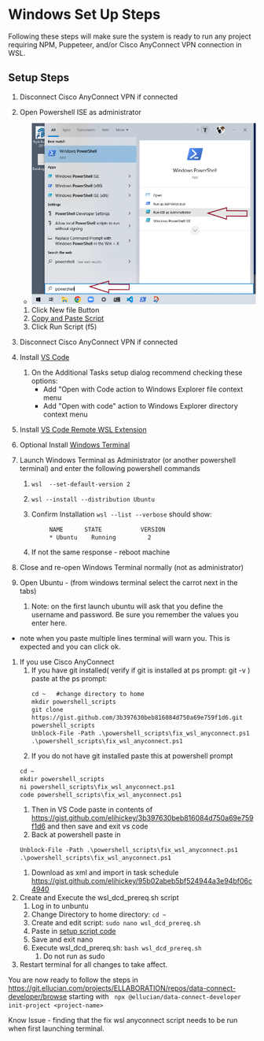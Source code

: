 Windows Set Up Steps
====================
Following these steps will make sure the system is ready to run any project requiring NPM, Puppeteer, and/or Cisco AnyConnect VPN connection in WSL.

Setup Steps
----------------
1. Disconnect Cisco AnyConnect VPN if connected
1. Open Powershell ISE as administrator
    * ![Open Powershell](/docs/startISEasAdmin.png)
    1. Click New file Button
    1. [Copy and Paste Script](https://github.com/elihickey/wsl_setup/blob/main/installer.ps1)
    1. Click Run Script (f5)


1. Disconnect Cisco AnyConnect VPN if connected
1. Install [VS Code](https://code.visualstudio.com/download)
    1. On the Additional Tasks setup dialog recommend checking these options:
        - Add "Open with Code action to Windows Explorer file context menu
        - Add "Open with code" action to Windows Explorer directory context menu
1. Install [VS Code Remote WSL Extension](https://marketplace.visualstudio.com/items?itemName=ms-vscode-remote.remote-wsl)
1. Optional Install [Windows Terminal](https://docs.microsoft.com/en-us/windows/terminal/install)
1. Launch Windows Terminal as Administrator (or another powershell terminal) and enter the following powershell commands
    1. `wsl  --set-default-version 2`
    1. `wsl --install --distribution Ubuntu`
    1. Confirm Installation `wsl --list --verbose` should show:
            
                NAME      STATE           VERSION
                * Ubuntu    Running         2
   1. If not the same response - reboot machine
1. Close and re-open Windows Terminal normally (not as administrator)           
1. Open Ubuntu - (from windows terminal select the carrot next in the tabs)
    1. Note: on the first launch ubuntu will ask that you define the username and password.  Be sure you remember the values you enter here.
* note when you paste multiple lines terminal will warn you. This is expected and you can click ok.
1. If you use Cisco AnyConnect
    1.  If you have git installed( verify if git is installed at ps prompt: git -v ) paste at the ps prompt:
        ```
        cd ~   #change directory to home
        mkdir powershell_scripts 
        git clone https://gist.github.com/3b397630beb816084d750a69e759f1d6.git powershell_scripts
        Unblock-File -Path .\powershell_scripts\fix_wsl_anyconnect.ps1
        .\powershell_scripts\fix_wsl_anyconnect.ps1
        ```
    1. If you do not have git installed paste this at powershell prompt
	```
	cd ~   
	mkdir powershell_scripts 
	ni powershell_scripts\fix_wsl_anyconnect.ps1  
	code powershell_scripts\fix_wsl_anyconnect.ps1 
	```
    1. Then in VS Code paste in contents of https://gist.github.com/elihickey/3b397630beb816084d750a69e759f1d6 and then save and exit vs code
    1. Back at powershell paste in
	```
	Unblock-File -Path .\powershell_scripts\fix_wsl_anyconnect.ps1
	.\powershell_scripts\fix_wsl_anyconnect.ps1
	```
   1. Download as xml and import in task schedule https://gist.github.com/elihickey/95b02abeb5bf524944a3e94bf06c4940
4. Create and Execute the wsl_dcd_prereq.sh script
    1. Log in to unbuntu
    1. Change Directory to home directory: `cd ~` 
    1. Create and edit script: `sudo nano wsl_dcd_prereq.sh`
    1. Paste in [setup script code](https://gist.github.com/elihickey/3e10e713726d4786738536abed79d7d5)
    1. Save and exit nano
    1. Execute wsl_dcd_prereq.sh: `bash wsl_dcd_prereq.sh`
        1. Do not run as sudo 
5. Restart terminal for all changes to take affect.

You are now ready to follow the steps in https://git.ellucian.com/projects/ELLABORATION/repos/data-connect-developer/browse  starting with
` npx @ellucian/data-connect-developer init-project <project-name>`

Know Issue - finding that the fix wsl anyconnect script needs to be run when first launching terminal.
